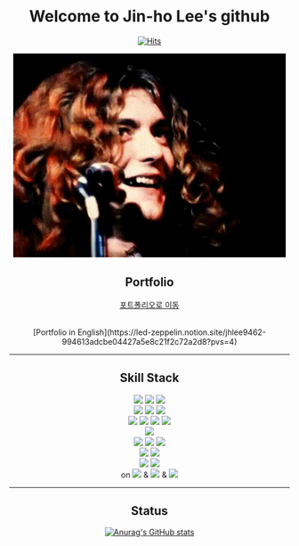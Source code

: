 <div align="center">

# Welcome to Jin-ho Lee's github

[![Hits](https://hits.seeyoufarm.com/api/count/incr/badge.svg?url=https%3A%2F%2Fgithub.com%2Fjhlee9462&count_bg=%23BE60FF&title_bg=%2385BFE3&icon=&icon_color=%23E7E7E7&title=hits&edge_flat=false)](https://github.com/jhlee9462)

![RobertPlant.gif](RobertPlant.gif)

## Portfolio

[포트폴리오로 이동](https://led-zeppelin.notion.site/jhlee9462-994613adcbe04427a5e8c21f2c72a2d8?pvs=4)

<br>
[Portfolio in English](https://led-zeppelin.notion.site/jhlee9462-994613adcbe04427a5e8c21f2c72a2d8?pvs=4)

---

## Skill Stack

<img src="https://img.shields.io/badge/c-A8B9CC?style=flat-square&logo=c&logoColor=white"/>
<img src="https://img.shields.io/badge/c++-00599C?style=flat-square&logo=cplusplus&logoColor=white"/>
<img src="https://img.shields.io/badge/java-FFFFFF?style=flat-square&logo=openjdk&logoColor=black"/>
<br>
<img src="https://img.shields.io/badge/html5-E34F26?style=flat-square&logo=html5&logoColor=white"/>
<img src="https://img.shields.io/badge/css3-1572B6?style=flat-square&logo=css3&logoColor=white"/>
<img src="https://img.shields.io/badge/javascript-F7DF1E?style=flat-square&logo=javascript&logoColor=black"/>
<br>
<img src="https://img.shields.io/badge/spring-6DB33F?style=flat-square&logo=spring&logoColor=white"/>
<img src="https://img.shields.io/badge/springboot-6DB33F?style=flat-square&logo=springboot&logoColor=white"/>
<img src="https://img.shields.io/badge/gradle-02303A?style=flat-square&logo=gradle&logoColor=white"/>
<img src="https://img.shields.io/badge/junit5-25A162?style=flat-square&logo=junit5&logoColor=white"/>
<br>
<img src="https://img.shields.io/badge/php-777BB4?style=flat-square&logo=php&logoColor=white"/>
<br>
<img src="https://img.shields.io/badge/oracle-F80000?style=flat-square&logo=oracle&logoColor=white"/>
<img src="https://img.shields.io/badge/mysql-4479A1?style=flat-square&logo=mysql&logoColor=white"/>
<img src="https://img.shields.io/badge/mariadb-1F305F?style=flat-square&logo=mariadb&logoColor=white"/>
<br>
<img src="https://img.shields.io/badge/react-61DAFB?style=flat-square&logo=React&logoColor=white"/>
<img src="https://img.shields.io/badge/sass-CC6699?style=flat-square&logo=sass&logoColor=white"/>
<br>
<img src="https://img.shields.io/badge/visual studio code-007ACC?style=flat-square&logo=visualstudiocode&logoColor=white"/>
<img src="https://img.shields.io/badge/intellij IDEA-000000?style=flat-square&logo=intellijidea&logoColor=white"/>
<br>
on 
<img src="https://img.shields.io/badge/ubuntu-E95420?style=flat-square&logo=ubuntu&logoColor=white"/>
&
<img src="https://img.shields.io/badge/windows-0078D6?style=flat-square&logo=windows&logoColor=white"/>
&
<img src="https://img.shields.io/badge/aws-232F3E?style=flat-square&logo=amazonaws&logoColor=white"/>

---

## Status

[![Anurag's GitHub stats](https://github-readme-stats.vercel.app/api?username=jhlee9462&show_icons=true&theme=tokyonight)](https://github.com/anuraghazra/github-readme-stats)


</div>
